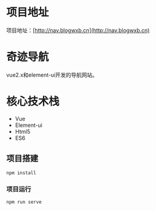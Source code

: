 # 项目地址
项目地址：[http://nav.blogwxb.cn](http://nav.blogwxb.cn)

# 奇迹导航
vue2.x和element-ui开发的导航网站。
  
# 核心技术栈
- Vue
- Element-ui
- Html5
- ES6

## 项目搭建
```
npm install
```

### 项目运行
```
npm run serve
```
